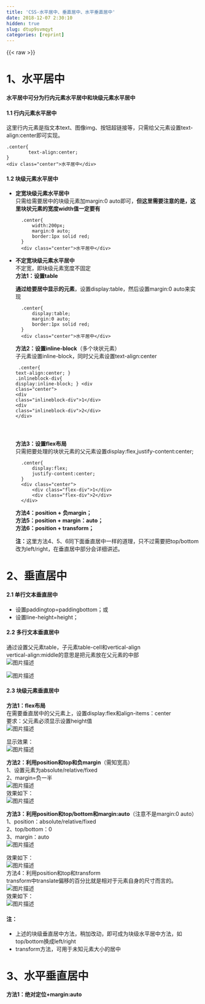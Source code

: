 ```yaml
---
title: 'CSS-水平居中、垂直居中、水平垂直居中' 
date: 2018-12-07 2:30:10
hidden: true
slug: dtup9svmqyt
categories: [reprint]
---
```


{{< raw >}}

                    
<h1 id="articleHeader0">1、水平居中</h1>
<h4>
<strong>水平居中</strong>可分为<strong>行内元素水平居中</strong>和<strong>块级元素水平居中</strong>
</h4>
<h4><strong>1.1 行内元素水平居中</strong></h4>
<p>这里行内元素是指文本text、图像img、按钮超链接等，只需给父元素设置text-align:center即可实现。</p>
<div class="widget-codetool" style="display:none;">
      <div class="widget-codetool--inner">
      <span class="selectCode code-tool" data-toggle="tooltip" data-placement="top" title="" data-original-title="全选"></span>
      <span type="button" class="copyCode code-tool" data-toggle="tooltip" data-placement="top" data-clipboard-text=".center{
        text-align:center;
}
<div class=&quot;center&quot;>水平居中</div>" title="" data-original-title="复制"></span>
      <span type="button" class="saveToNote code-tool" data-toggle="tooltip" data-placement="top" title="" data-original-title="放进笔记"></span>
      </div>
      </div><pre class="hljs applescript"><code>.center{
        <span class="hljs-built_in">text</span>-align:center;
}
&lt;<span class="hljs-keyword">div</span> <span class="hljs-built_in">class</span>=<span class="hljs-string">"center"</span>&gt;水平居中&lt;/<span class="hljs-keyword">div</span>&gt;</code></pre>
<h4><strong>1.2 块级元素水平居中</strong></h4>
<ul>
<li>
<p><strong>定宽块级元素水平居中</strong><br>  只需给需要居中的块级元素加margin:0 auto即可，<strong>但这里需要注意的是，这里块状元素的宽度width值一定要有</strong></p>
<div class="widget-codetool" style="display:none;">
      <div class="widget-codetool--inner">
      <span class="selectCode code-tool" data-toggle="tooltip" data-placement="top" title="" data-original-title="全选"></span>
      <span type="button" class="copyCode code-tool" data-toggle="tooltip" data-placement="top" data-clipboard-text="  .center{
      width:200px;
      margin:0 auto;
      border:1px solid red;
  }
  <div class=&quot;center&quot;>水平居中</div>
" title="" data-original-title="复制"></span>
      <span type="button" class="saveToNote code-tool" data-toggle="tooltip" data-placement="top" title="" data-original-title="放进笔记"></span>
      </div>
      </div><pre class="hljs stylus"><code>  .center{
      <span class="hljs-attribute">width</span>:<span class="hljs-number">200px</span>;
      <span class="hljs-attribute">margin</span>:<span class="hljs-number">0</span> auto;
      <span class="hljs-attribute">border</span>:<span class="hljs-number">1px</span> solid red;
  }
  &lt;<span class="hljs-selector-tag">div</span> class=<span class="hljs-string">"center"</span>&gt;水平居中&lt;/div&gt;
</code></pre>
</li>
<li>
<p><strong>不定宽块级元素水平居中</strong><br>  不定宽，即块级元素宽度不固定<br><strong>方法1：设置table</strong></p>
<p><strong>通过给要居中显示的元素</strong>，设置display:table，然后设置margin:0 auto来实现</p>
<div class="widget-codetool" style="display:none;">
      <div class="widget-codetool--inner">
      <span class="selectCode code-tool" data-toggle="tooltip" data-placement="top" title="" data-original-title="全选"></span>
      <span type="button" class="copyCode code-tool" data-toggle="tooltip" data-placement="top" data-clipboard-text="  .center{
      display:table;
      margin:0 auto;
      border:1px solid red;
  }
  <div class=&quot;center&quot;>水平居中</div>" title="" data-original-title="复制"></span>
      <span type="button" class="saveToNote code-tool" data-toggle="tooltip" data-placement="top" title="" data-original-title="放进笔记"></span>
      </div>
      </div><pre class="hljs stylus"><code>  .center{
      <span class="hljs-attribute">display</span>:table;
      <span class="hljs-attribute">margin</span>:<span class="hljs-number">0</span> auto;
      <span class="hljs-attribute">border</span>:<span class="hljs-number">1px</span> solid red;
  }
  &lt;<span class="hljs-selector-tag">div</span> class=<span class="hljs-string">"center"</span>&gt;水平居中&lt;/div&gt;</code></pre>
<p><strong>方法2：设置inline-block</strong>（多个块状元素）<br>  子元素设置inline-block，同时父元素设置text-align:center</p>
<div class="widget-codetool" style="display:none;">
      <div class="widget-codetool--inner">
      <span class="selectCode code-tool" data-toggle="tooltip" data-placement="top" title="" data-original-title="全选"></span>
      <span type="button" class="copyCode code-tool" data-toggle="tooltip" data-placement="top" data-clipboard-text="  .center{
      text-align:center;
  }
  .inlineblock-div{
      display:inline-block;
  }
  <div class=&quot;center&quot;>
      <div class=&quot;inlineblock-div&quot;>1</div>
      <div class=&quot;inlineblock-div&quot;>2</div>
  </div>

" title="" data-original-title="复制"></span>
      <span type="button" class="saveToNote code-tool" data-toggle="tooltip" data-placement="top" title="" data-original-title="放进笔记"></span>
      </div>
      </div><pre class="hljs applescript"><code>  .center{
      <span class="hljs-built_in">text</span>-align:center;
  }
  .inlineblock-<span class="hljs-keyword">div</span>{
      display:inline-block;
  }
  &lt;<span class="hljs-keyword">div</span> <span class="hljs-built_in">class</span>=<span class="hljs-string">"center"</span>&gt;
      &lt;<span class="hljs-keyword">div</span> <span class="hljs-built_in">class</span>=<span class="hljs-string">"inlineblock-div"</span>&gt;<span class="hljs-number">1</span>&lt;/<span class="hljs-keyword">div</span>&gt;
      &lt;<span class="hljs-keyword">div</span> <span class="hljs-built_in">class</span>=<span class="hljs-string">"inlineblock-div"</span>&gt;<span class="hljs-number">2</span>&lt;/<span class="hljs-keyword">div</span>&gt;
  &lt;/<span class="hljs-keyword">div</span>&gt;

</code></pre>
<p><strong>方法3：设置flex布局</strong><br>  只需把要处理的块状元素的父元素设置display:flex,justify-content:center;</p>
<div class="widget-codetool" style="display:none;">
      <div class="widget-codetool--inner">
      <span class="selectCode code-tool" data-toggle="tooltip" data-placement="top" title="" data-original-title="全选"></span>
      <span type="button" class="copyCode code-tool" data-toggle="tooltip" data-placement="top" data-clipboard-text="  .center{
      display:flex;
      justify-content:center;
  }
  <div class=&quot;center&quot;>
      <div class=&quot;flex-div&quot;>1</div>
      <div class=&quot;flex-div&quot;>2</div>
  </div>
" title="" data-original-title="复制"></span>
      <span type="button" class="saveToNote code-tool" data-toggle="tooltip" data-placement="top" title="" data-original-title="放进笔记"></span>
      </div>
      </div><pre class="hljs applescript"><code>  .center{
      display:flex;
      justify-content:center;
  }
  &lt;<span class="hljs-keyword">div</span> <span class="hljs-built_in">class</span>=<span class="hljs-string">"center"</span>&gt;
      &lt;<span class="hljs-keyword">div</span> <span class="hljs-built_in">class</span>=<span class="hljs-string">"flex-div"</span>&gt;<span class="hljs-number">1</span>&lt;/<span class="hljs-keyword">div</span>&gt;
      &lt;<span class="hljs-keyword">div</span> <span class="hljs-built_in">class</span>=<span class="hljs-string">"flex-div"</span>&gt;<span class="hljs-number">2</span>&lt;/<span class="hljs-keyword">div</span>&gt;
  &lt;/<span class="hljs-keyword">div</span>&gt;
</code></pre>
<p><strong>方法4：position + 负margin；</strong><br><strong>方法5：position + margin：auto；</strong><br><strong>方法6：position + transform；</strong></p>
<p><strong>注：</strong>这里方法4、5、6同下面垂直居中一样的道理，只不过需要把top/bottom改为left/right，在垂直居中部分会详细讲述。</p>
</li>
</ul>
<h1 id="articleHeader1">2、垂直居中</h1>
<h4><strong>2.1 单行文本垂直居中</strong></h4>
<ul>
<li>设置paddingtop=paddingbottom；或</li>
<li>设置line-height=height；</li>
</ul>
<h4><strong>2.2 多行文本垂直居中</strong></h4>
<p>通过设置父元素table，子元素table-cell和vertical-align<br>vertical-align:middle的意思是把元素放在父元素的中部<br><span class="img-wrap"><img data-src="/img/bV7oef?w=532&amp;h=440" src="https://static.alili.tech/img/bV7oef?w=532&amp;h=440" alt="图片描述" title="图片描述" style="cursor: pointer;"></span></p>
<p><span class="img-wrap"><img data-src="/img/bV7ofZ?w=372&amp;h=325" src="https://static.alili.tech/img/bV7ofZ?w=372&amp;h=325" alt="图片描述" title="图片描述" style="cursor: pointer;"></span></p>
<h4><strong>2.3 块级元素垂直居中</strong></h4>
<p><strong>方法1：flex布局</strong><br>在需要垂直居中的父元素上，设置display:flex和align-items：center<br>要求：父元素必须显示设置height值<br><span class="img-wrap"><img data-src="/img/bV7ohG?w=268&amp;h=218" src="https://static.alili.tech/img/bV7ohG?w=268&amp;h=218" alt="图片描述" title="图片描述" style="cursor: pointer;"></span></p>
<p>显示效果：<br><span class="img-wrap"><img data-src="/img/bV7ohK?w=293&amp;h=321" src="https://static.alili.tech/img/bV7ohK?w=293&amp;h=321" alt="图片描述" title="图片描述" style="cursor: pointer;"></span></p>
<p><strong>方法2：利用position和top和负margin</strong>（需知宽高）<br>1、设置元素为absolute/relative/fixed<br>2、margin=负一半<br><span class="img-wrap"><img data-src="/img/bV7onI?w=577&amp;h=546" src="https://static.alili.tech/img/bV7onI?w=577&amp;h=546" alt="图片描述" title="图片描述" style="cursor: pointer;"></span><br>效果如下：<br><span class="img-wrap"><img data-src="/img/bV7on3?w=275&amp;h=229" src="https://static.alili.tech/img/bV7on3?w=275&amp;h=229" alt="图片描述" title="图片描述" style="cursor: pointer;"></span></p>
<p><strong>方法3：利用position和top/bottom和margin:auto</strong>（注意不是margin:0 auto）<br>1、position：absolute/relative/fixed<br>2、top/bottom：0<br>3、margin：auto<br><span class="img-wrap"><img data-src="/img/bV7ouX?w=513&amp;h=522" src="https://static.alili.tech/img/bV7ouX?w=513&amp;h=522" alt="图片描述" title="图片描述" style="cursor: pointer; display: inline;"></span></p>
<p>效果如下：<br><span class="img-wrap"><img data-src="/img/bV7ou5?w=241&amp;h=224" src="https://static.alili.tech/img/bV7ou5?w=241&amp;h=224" alt="图片描述" title="图片描述" style="cursor: pointer; display: inline;"></span><br>方法4：利用position和top和transform<br>transform中translate偏移的百分比就是相对于元素自身的尺寸而言的。<br><span class="img-wrap"><img data-src="/img/bV7ovU?w=529&amp;h=507" src="https://static.alili.tech/img/bV7ovU?w=529&amp;h=507" alt="图片描述" title="图片描述" style="cursor: pointer; display: inline;"></span><br>效果如下：<br><span class="img-wrap"><img data-src="/img/bV7owb?w=252&amp;h=225" src="https://static.alili.tech/img/bV7owb?w=252&amp;h=225" alt="图片描述" title="图片描述" style="cursor: pointer; display: inline;"></span></p>
<h4>注：</h4>
<ul>
<li>上述的块级垂直居中方法，稍加改动，即可成为块级水平居中方法，如top/bottom换成left/right</li>
<li>transform方法，可用于未知元素大小的居中</li>
</ul>
<h1 id="articleHeader2">3、水平垂直居中</h1>
<p><strong>方法1：绝对定位+margin:auto</strong></p>
<div class="widget-codetool" style="display:none;">
      <div class="widget-codetool--inner">
      <span class="selectCode code-tool" data-toggle="tooltip" data-placement="top" title="" data-original-title="全选"></span>
      <span type="button" class="copyCode code-tool" data-toggle="tooltip" data-placement="top" data-clipboard-text="    div{
        width: 200px;
        height: 200px;
        background: green;
        
        position:absolute;
        left:0;
        top: 0;
        bottom: 0;
        right: 0;
        margin: auto;
    }" title="" data-original-title="复制"></span>
      <span type="button" class="saveToNote code-tool" data-toggle="tooltip" data-placement="top" title="" data-original-title="放进笔记"></span>
      </div>
      </div><pre class="hljs css"><code>    <span class="hljs-selector-tag">div</span>{
        <span class="hljs-attribute">width</span>: <span class="hljs-number">200px</span>;
        <span class="hljs-attribute">height</span>: <span class="hljs-number">200px</span>;
        <span class="hljs-attribute">background</span>: green;
        
        <span class="hljs-attribute">position</span>:absolute;
        <span class="hljs-attribute">left</span>:<span class="hljs-number">0</span>;
        <span class="hljs-attribute">top</span>: <span class="hljs-number">0</span>;
        <span class="hljs-attribute">bottom</span>: <span class="hljs-number">0</span>;
        <span class="hljs-attribute">right</span>: <span class="hljs-number">0</span>;
        <span class="hljs-attribute">margin</span>: auto;
    }</code></pre>
<p><strong>方法2：绝对定位+负margin</strong></p>
<div class="widget-codetool" style="display:none;">
      <div class="widget-codetool--inner">
      <span class="selectCode code-tool" data-toggle="tooltip" data-placement="top" title="" data-original-title="全选"></span>
      <span type="button" class="copyCode code-tool" data-toggle="tooltip" data-placement="top" data-clipboard-text="    div{
        width:200px;
        height: 200px;
        background:green;
        
        position: absolute;
        left:50%;
        top:50%;
        margin-left:-100px;
        margin-top:-100px;
    }" title="" data-original-title="复制"></span>
      <span type="button" class="saveToNote code-tool" data-toggle="tooltip" data-placement="top" title="" data-original-title="放进笔记"></span>
      </div>
      </div><pre class="hljs css"><code>    <span class="hljs-selector-tag">div</span>{
        <span class="hljs-attribute">width</span>:<span class="hljs-number">200px</span>;
        <span class="hljs-attribute">height</span>: <span class="hljs-number">200px</span>;
        <span class="hljs-attribute">background</span>:green;
        
        <span class="hljs-attribute">position</span>: absolute;
        <span class="hljs-attribute">left</span>:<span class="hljs-number">50%</span>;
        <span class="hljs-attribute">top</span>:<span class="hljs-number">50%</span>;
        <span class="hljs-attribute">margin-left</span>:-<span class="hljs-number">100px</span>;
        <span class="hljs-attribute">margin-top</span>:-<span class="hljs-number">100px</span>;
    }</code></pre>
<p><strong>方法3：绝对定位+transform</strong></p>
<div class="widget-codetool" style="display:none;">
      <div class="widget-codetool--inner">
      <span class="selectCode code-tool" data-toggle="tooltip" data-placement="top" title="" data-original-title="全选"></span>
      <span type="button" class="copyCode code-tool" data-toggle="tooltip" data-placement="top" data-clipboard-text="    div{
        width: 200px;
        height: 200px;
        background: green;
        
        position:absolute;
        left:50%;    /* 定位父级的50% */
        top:50%;
        transform: translate(-50%,-50%); /*自己的50% */
    }" title="" data-original-title="复制"></span>
      <span type="button" class="saveToNote code-tool" data-toggle="tooltip" data-placement="top" title="" data-original-title="放进笔记"></span>
      </div>
      </div><pre class="hljs css"><code>    <span class="hljs-selector-tag">div</span>{
        <span class="hljs-attribute">width</span>: <span class="hljs-number">200px</span>;
        <span class="hljs-attribute">height</span>: <span class="hljs-number">200px</span>;
        <span class="hljs-attribute">background</span>: green;
        
        <span class="hljs-attribute">position</span>:absolute;
        <span class="hljs-attribute">left</span>:<span class="hljs-number">50%</span>;    <span class="hljs-comment">/* 定位父级的50% */</span>
        <span class="hljs-attribute">top</span>:<span class="hljs-number">50%</span>;
        <span class="hljs-attribute">transform</span>: <span class="hljs-built_in">translate</span>(-50%,-50%); <span class="hljs-comment">/*自己的50% */</span>
    }</code></pre>
<p><strong>方法4：flex布局</strong></p>
<div class="widget-codetool" style="display:none;">
      <div class="widget-codetool--inner">
      <span class="selectCode code-tool" data-toggle="tooltip" data-placement="top" title="" data-original-title="全选"></span>
      <span type="button" class="copyCode code-tool" data-toggle="tooltip" data-placement="top" data-clipboard-text="   .box{
         height:600px;  
         
         display:flex;
         justify-content:center;  //子元素水平居中
         align-items:center;      //子元素垂直居中
           /* aa只要三句话就可以实现不定宽高水平垂直居中。 */
    }
    .box>div{
        background: green;
        width: 200px;
        height: 200px;
    }" title="" data-original-title="复制"></span>
      <span type="button" class="saveToNote code-tool" data-toggle="tooltip" data-placement="top" title="" data-original-title="放进笔记"></span>
      </div>
      </div><pre class="hljs scss"><code>   <span class="hljs-selector-class">.box</span>{
         <span class="hljs-attribute">height</span>:<span class="hljs-number">600px</span>;  
         
         <span class="hljs-attribute">display</span>:flex;
         <span class="hljs-attribute">justify-content</span>:center;  <span class="hljs-comment">//子元素水平居中</span>
         <span class="hljs-attribute">align-items</span>:center;      <span class="hljs-comment">//子元素垂直居中</span>
           <span class="hljs-comment">/* aa只要三句话就可以实现不定宽高水平垂直居中。 */</span>
    }
    <span class="hljs-selector-class">.box</span>&gt;<span class="hljs-selector-tag">div</span>{
        <span class="hljs-attribute">background</span>: green;
        <span class="hljs-attribute">width</span>: <span class="hljs-number">200px</span>;
        <span class="hljs-attribute">height</span>: <span class="hljs-number">200px</span>;
    }</code></pre>
<p><strong>方法5：table-cell实现居中</strong></p>
<ul><li>设置<br>  display:table-cell;<br>  text-align:center;<br>vertical-align: middle;</li></ul>

                
{{< /raw >}}

# 版权声明
本文资源来源互联网，仅供学习研究使用，版权归该资源的合法拥有者所有，

本文仅用于学习、研究和交流目的。转载请注明出处、完整链接以及原作者。

原作者若认为本站侵犯了您的版权，请联系我们，我们会立即删除！

## 原文标题
CSS-水平居中、垂直居中、水平垂直居中

## 原文链接
[https://segmentfault.com/a/1190000014116655](https://segmentfault.com/a/1190000014116655)

